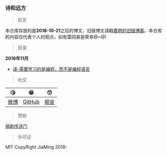 ### 诗和远方

> 前言

本仓库存放的是**2018-10-21**之后的博文，旧版博文请戳[嘉明的旧版博客](http://reng99/)。本仓库的内容仅代表个人的观点，如有雷同甚是荣幸@~@!

> 目录

**2018年11月**

- [译-需要学习的是编程，而不是编程语言](https://github.com/reng99/blogs/issues/1)

> 社交

|:kissing_heart:|:grin:|:kissing_smiling_eyes:|
|:-:|:-:|:-:|
|[微博](https://weibo.com/reng99)|[GitHub](https://github.com/reng99)|[掘金](https://juejin.im/user/5a00493f5188252c224d6475)|

> 赞助

[捐助传送门](./src/other/donate.md)

> 许可证

MIT CopyRight JiaMing 2018-

